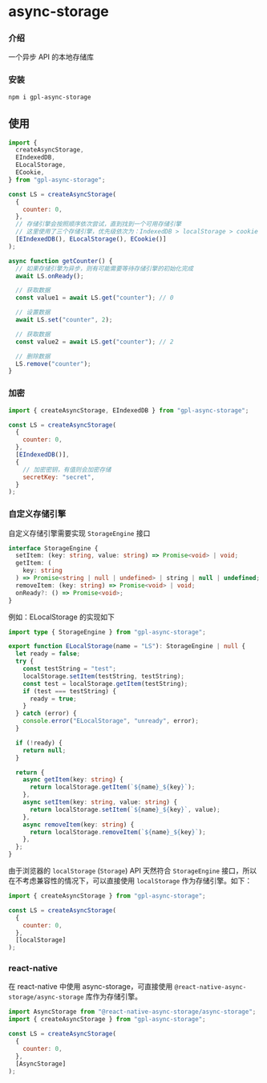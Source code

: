 # async-storage

### 介绍

一个异步 API 的本地存储库

### 安装

```
npm i gpl-async-storage
```

## 使用

```js
import {
  createAsyncStorage,
  EIndexedDB,
  ELocalStorage,
  ECookie,
} from "gpl-async-storage";

const LS = createAsyncStorage(
  {
    counter: 0,
  },
  // 存储引擎会按照顺序依次尝试，直到找到一个可用存储引擎
  // 这里使用了三个存储引擎，优先级依次为：IndexedDB > localStorage > cookie
  [EIndexedDB(), ELocalStorage(), ECookie()]
);

async function getCounter() {
  // 如果存储引擎为异步，则有可能需要等待存储引擎的初始化完成
  await LS.onReady();

  // 获取数据
  const value1 = await LS.get("counter"); // 0

  // 设置数据
  await LS.set("counter", 2);

  // 获取数据
  const value2 = await LS.get("counter"); // 2

  // 删除数据
  LS.remove("counter");
}
```

### 加密

```js
import { createAsyncStorage, EIndexedDB } from "gpl-async-storage";

const LS = createAsyncStorage(
  {
    counter: 0,
  },
  [EIndexedDB()],
  {
    // 加密密钥，有值则会加密存储
    secretKey: "secret",
  }
);
```

### 自定义存储引擎

自定义存储引擎需要实现 `StorageEngine` 接口

```ts
interface StorageEngine {
  setItem: (key: string, value: string) => Promise<void> | void;
  getItem: (
    key: string
  ) => Promise<string | null | undefined> | string | null | undefined;
  removeItem: (key: string) => Promise<void> | void;
  onReady?: () => Promise<void>;
}
```

例如：ELocalStorage 的实现如下

```ts
import type { StorageEngine } from "gpl-async-storage";

export function ELocalStorage(name = "LS"): StorageEngine | null {
  let ready = false;
  try {
    const testString = "test";
    localStorage.setItem(testString, testString);
    const test = localStorage.getItem(testString);
    if (test === testString) {
      ready = true;
    }
  } catch (error) {
    console.error("ELocalStorage", "unready", error);
  }

  if (!ready) {
    return null;
  }

  return {
    async getItem(key: string) {
      return localStorage.getItem(`${name}_${key}`);
    },
    async setItem(key: string, value: string) {
      return localStorage.setItem(`${name}_${key}`, value);
    },
    async removeItem(key: string) {
      return localStorage.removeItem(`${name}_${key}`);
    },
  };
}
```

由于浏览器的 `localStorage` (`Storage`) API 天然符合 `StorageEngine` 接口，所以在不考虑兼容性的情况下，可以直接使用 `localStorage` 作为存储引擎。如下：

```js
import { createAsyncStorage } from "gpl-async-storage";

const LS = createAsyncStorage(
  {
    counter: 0,
  },
  [localStorage]
);
```

### react-native

在 react-native 中使用 async-storage，可直接使用 `@react-native-async-storage/async-storage` 库作为存储引擎。

```js
import AsyncStorage from "@react-native-async-storage/async-storage";
import { createAsyncStorage } from "gpl-async-storage";

const LS = createAsyncStorage(
  {
    counter: 0,
  },
  [AsyncStorage]
);
```
